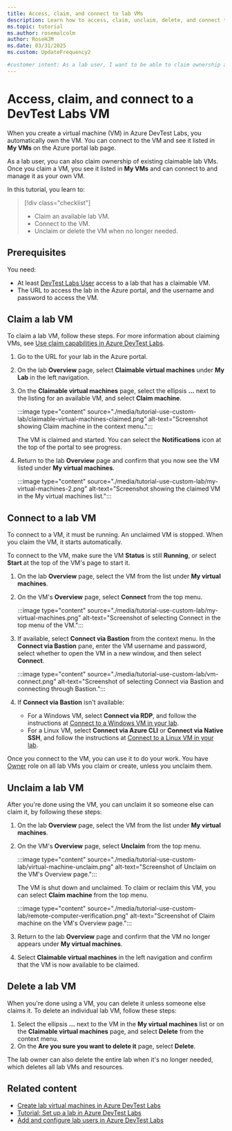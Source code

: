 ```yaml
---
title: Access, claim, and connect to lab VMs
description: Learn how to access, claim, unclaim, delete, and connect to DevTest Labs virtual machines (VMs).
ms.topic: tutorial
ms.author: rosemalcolm
author: RoseHJM
ms.date: 03/31/2025
ms.custom: UpdateFrequency2

#customer intent: As a lab user, I want to be able to claim ownership and connect to lab VMs, so I can use preconfigured VMs to do my work.
---
```


# Access, claim, and connect to a DevTest Labs VM

When you create a virtual machine (VM) in Azure DevTest Labs, you automatically own the VM. You can connect to the VM and see it listed in **My VMs** on the Azure portal lab page.

As a lab user, you can also claim ownership of existing claimable lab VMs. Once you claim a VM, you see it listed in **My VMs** and can connect to and manage it as your own VM.

In this tutorial, you learn to:

> [!div class="checklist"]
> * Claim an available lab VM.
> * Connect to the VM.
> * Unclaim or delete the VM when no longer needed.

## Prerequisites

You need:

- At least [DevTest Labs User](/azure/role-based-access-control/built-in-roles#devtest-labs-user) access to a lab that has a claimable VM.
- The URL to access the lab in the Azure portal, and the username and password to access the VM.

## Claim a lab VM

To claim a lab VM, follow these steps. For more information about claiming VMs, see [Use claim capabilities in Azure DevTest Labs](devtest-lab-use-claim-capabilities.md).

1. Go to the URL for your lab in the Azure portal.
1. On the lab **Overview** page, select **Claimable virtual machines** under **My Lab** in the left navigation.
1. On the **Claimable virtual machines** page, select the ellipsis **...**  next to the listing for an available VM, and select **Claim machine**.

   :::image type="content" source="./media/tutorial-use-custom-lab/claimable-virtual-machines-claimed.png" alt-text="Screenshot showing Claim machine in the context menu.":::

   The VM is claimed and started. You can select the **Notifications** icon at the top of the portal to see progress.

1. Return to the lab **Overview** page and confirm that you now see the VM listed under **My virtual machines**.

   :::image type="content" source="./media/tutorial-use-custom-lab/my-virtual-machines-2.png" alt-text="Screenshot showing the claimed VM in the My virtual machines list.":::

## Connect to a lab VM

To connect to a VM, it must be running. An unclaimed VM is stopped. When you claim the VM, it starts automatically.

To connect to the VM, make sure the VM **Status** is still **Running**, or select **Start** at the top of the VM's page to start it.

1. On the lab **Overview** page, select the VM from the list under **My virtual machines**.
1. On the VM's **Overview** page, select **Connect** from the top menu.

   :::image type="content" source="./media/tutorial-use-custom-lab/my-virtual-machines.png" alt-text="Screenshot of selecting Connect in the top menu of the VM.":::
   
1. If available, select **Connect via Bastion** from the context menu. In the **Connect via Bastion** pane, enter the VM username and password, select whether to open the VM in a new window, and then select **Connect**.

   :::image type="content" source="./media/tutorial-use-custom-lab/vm-connect.png" alt-text="Screenshot of selecting Connect via Bastion and connecting through Bastion.":::

1. If **Connect via Bastion** isn't available:
   - For a Windows VM, select **Connect via RDP**, and follow the instructions at [Connect to a Windows VM in your lab](connect-windows-virtual-machine.md).
   - For a Linux VM, select **Connect via Azure CLI** or **Connect via Native SSH**, and follow the instructions at [Connect to a Linux VM in your lab](connect-linux-virtual-machine.md).

Once you connect to the VM, you can use it to do your work. You have [Owner](/azure/role-based-access-control/built-in-roles/privileged#owner) role on all lab VMs you claim or create, unless you unclaim them.

## Unclaim a lab VM

After you're done using the VM, you can unclaim it so someone else can claim it, by following these steps:

1. On the lab **Overview** page, select the VM from the list under **My virtual machines**.
1. On the VM's **Overview** page, select **Unclaim** from the top menu.

   :::image type="content" source="./media/tutorial-use-custom-lab/virtual-machine-unclaim.png" alt-text="Screenshot of Unclaim on the VM's Overview page.":::

   The VM is shut down and unclaimed. To claim or reclaim this VM, you can select **Claim machine** from the top menu.

   :::image type="content" source="./media/tutorial-use-custom-lab/remote-computer-verification.png" alt-text="Screenshot of Claim machine on the VM's Overview page.":::

1. Return to the lab **Overview** page and confirm that the VM no longer appears under **My virtual machines**.

1. Select **Claimable virtual machines** in the left navigation and confirm that the VM is now available to be claimed.

## Delete a lab VM

When you're done using a VM, you can delete it unless someone else claims it. To delete an individual lab VM, follow these steps:

1. Select the ellipsis **...** next to the VM in the **My virtual machines** list or on the **Claimable virtual machines** page, and select **Delete** from the context menu.
1. On the **Are you sure you want to delete it** page, select **Delete**.

The lab owner can also delete the entire lab when it's no longer needed, which deletes all lab VMs and resources.

## Related content

- [Create lab virtual machines in Azure DevTest Labs](devtest-lab-add-vm.md)
- [Tutorial: Set up a lab in Azure DevTest Labs](tutorial-create-custom-lab.md)
- [Add and configure lab users in Azure DevTest Labs](devtest-lab-add-devtest-user.md)
